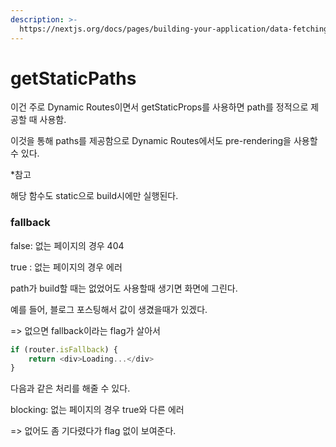 ```yaml
---
description: >-
  https://nextjs.org/docs/pages/building-your-application/data-fetching/get-static-paths
---
```


# getStaticPaths

이건 주로 Dynamic Routes이면서  getStaticProps를 사용하면 path를 정적으로 제공할 때 사용함.

이것을 통해 paths를 제공함으로 Dynamic Routes에서도 pre-rendering을 사용할 수 있다.

\*참고

해당 함수도 static으로 build시에만 실행된다.

### fallback

false: 없는 페이지의 경우 404

true : 없는 페이지의 경우 에러

path가 build할 때는 없었어도 사용할때 생기면 화면에 그린다.

예를 들어, 블로그 포스팅해서 값이 생겼을때가 있겠다.



\=> 없으면 fallback이라는 flag가 살아서&#x20;

```javascript
if (router.isFallback) {
    return <div>Loading...</div>
}
```

다음과 같은 처리를 해줄 수 있다.

blocking: 없는 페이지의 경우 true와 다른 에러

\=> 없어도 좀 기다렸다가 flag 없이 보여준다.




